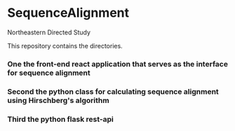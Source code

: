 # SequenceAlignment
Northeastern Directed Study

This repository contains the directories. 

### One the front-end react application that serves as the interface for sequence alignment
### Second the python class for calculating sequence alignment using Hirschberg's algorithm
### Third the python flask rest-api
